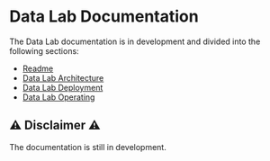 # Data Lab Documentation

The Data Lab documentation is in development and divided into the following sections:
- [Readme](./README.md)
- [Data Lab Architecture](./ARCHITECTURE.md)
- [Data Lab Deployment](./DEPLOYMENT.md)
- [Data Lab Operating](./OPERATING.md)

## :warning: Disclaimer :warning:
The documentation is still in development.

